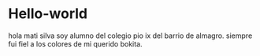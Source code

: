# Hello-world
hola mati silva
soy alumno del colegio pio ix del barrio de almagro. 
siempre fui fiel a los colores de mi querido bokita.
